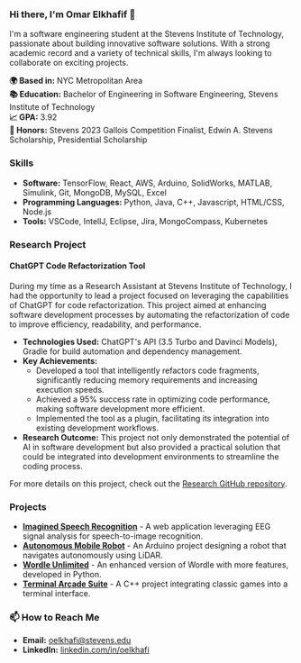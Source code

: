 ### Hi there, I'm Omar Elkhafif 👋

I'm a software engineering student at the Stevens Institute of Technology, passionate about building innovative software solutions. With a strong academic record and a variety of technical skills, I'm always looking to collaborate on exciting projects.

**🌍 Based in:** NYC Metropolitan Area  
**📚 Education:** Bachelor of Engineering in Software Engineering, Stevens Institute of Technology  
**📈 GPA:** 3.92  
**🏅 Honors:** Stevens 2023 Gallois Competition Finalist, Edwin A. Stevens Scholarship, Presidential Scholarship

### Skills
- **Software:** TensorFlow, React, AWS, Arduino, SolidWorks, MATLAB, Simulink, Git, MongoDB, MySQL, Excel
- **Programming Languages:** Python, Java, C++, Javascript, HTML/CSS, Node.js
- **Tools:** VSCode, IntellJ, Eclipse, Jira, MongoCompass, Kubernetes

### Research Project

#### ChatGPT Code Refactorization Tool
During my time as a Research Assistant at Stevens Institute of Technology, I had the opportunity to lead a project focused on leveraging the capabilities of ChatGPT for code refactorization. This project aimed at enhancing software development processes by automating the refactorization of code to improve efficiency, readability, and performance.

- **Technologies Used:** ChatGPT's API (3.5 Turbo and Davinci Models), Gradle for build automation and dependency management.
- **Key Achievements:**
  - Developed a tool that intelligently refactors code fragments, significantly reducing memory requirements and increasing execution speeds.
  - Achieved a 95% success rate in optimizing code performance, making software development more efficient.
  - Implemented the tool as a plugin, facilitating its integration into existing development workflows.
- **Research Outcome:** This project not only demonstrated the potential of AI in software development but also provided a practical solution that could be integrated into development environments to streamline the coding process.

For more details on this project, check out the [Research GitHub repository](https://github.com/oelkhafi/Chat_Gpt-tool).

### Projects
- [**Imagined Speech Recognition**](#) - A web application leveraging EEG signal analysis for speech-to-image recognition.
- [**Autonomous Mobile Robot**](https://github.com/oelkhafi/autonomous_Mobile_Robot) - An Arduino project designing a robot that navigates autonomously using LiDAR.
- [**Wordle Unlimited**](https://github.com/oelkhafi/Wordle-Project) - An enhanced version of Wordle with more features, developed in Python.
- [**Terminal Arcade Suite**](https://github.com/oelkhafi/miniGames_project) - A C++ project integrating classic games into a terminal interface.

### 📫 How to Reach Me
- **Email:** [oelkhafi@stevens.edu](mailto:oelkhafi@stevens.edu)
- **LinkedIn:** [linkedin.com/in/oelkhafi](https://www.linkedin.com/in/oelkhafi)
